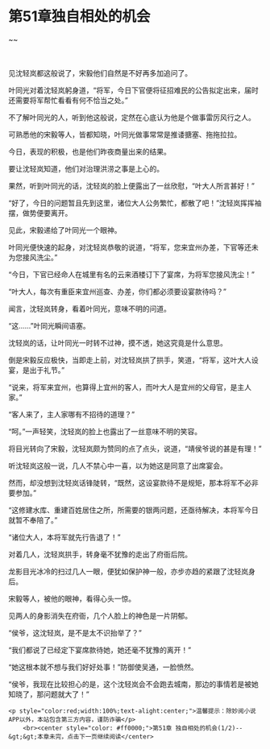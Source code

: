 # 第51章独自相处的机会
~~
    	    <p name="pagetop" href="javascript:void(0);" onclick="return false" style="line-height: 35px;padding: 10px;color: #333;"> </p><p>见沈轻岚都这般说了，宋毅他们自然是不好再多加追问了。</p><p>叶同光对着沈轻岚躬身道，“将军，今日下官便将征招难民的公告拟定出来，届时还需要将军帮忙看看有何不恰当之处。”</p><p>不了解叶同光的人，听到他这般说，定然在心底认为他是个做事雷厉风行之人。</p><p>可熟悉他的宋毅等人，皆都知晓，叶同光做事常常是推诿搪塞、拖拖拉拉。</p><p>今日，表现的积极，也是他们昨夜商量出来的结果。</p><p>要让沈轻岚知道，他们对治理洪涝之事是上心的。</p><p>果然，听到叶同光的话，沈轻岚的脸上便露出了一丝欣慰，“叶大人所言甚好！”</p><p>“好了，今日的问题暂且先到这里，诸位大人公务繁忙，都散了吧！”沈轻岚挥挥袖摆，做势便要离开。</p><p>见此，宋毅递给了叶同光一个眼神。</p><p>叶同光便快速的起身，对沈轻岚恭敬的说道，“将军，您来宜州办差，下官等还未为您接风洗尘。”</p><p>“今日，下官已经命人在城里有名的云来酒楼订下了宴席，为将军您接风洗尘！”</p><p>“叶大人，每次有重臣来宜州巡查、办差，你们都必须要设宴款待吗？”</p><p>闻言，沈轻岚转身，看着叶同光，意味不明的问道。</p><p>“这……”叶同光瞬间语塞。</p><p>沈轻岚的话，让叶同光一时转不过神，摸不透，她这究竟是什么意思。</p><p>倒是宋毅反应极快，当即走上前，对沈轻岚拱了拱手，笑道，“将军，这叶大人设宴，是出于礼节。”</p><p>“说来，将军来宜州，也算得上宜州的客人，而叶大人是宜州的父母官，是主人家。”</p><p>“客人来了，主人家哪有不招待的道理？”</p><p>“呵。”一声轻笑，沈轻岚的脸上也露出了一丝意味不明的笑容。</p><p>将目光转向了宋毅，沈轻岚颇为赞同的点了点头，说道，“靖侯爷说的甚是有理！”</p><p>听沈轻岚这般一说，几人不禁心中一喜，以为她这是同意了出席宴会。</p><p>然而，却没想到沈轻岚话锋陡转，“既然，这设宴款待不是规矩，那本将军不必非要参加。”</p><p>“这修建水库、重建百姓居住之所，所需要的银两问题，还亟待解决，本将军今日就暂不奉陪了。”</p><p>“诸位大人，本将军就先行告退了！”</p><p>对着几人，沈轻岚拱手，转身毫不犹豫的走出了府衙后院。</p><p>龙影目光冰冷的扫过几人一眼，便犹如保护神一般，亦步亦趋的紧跟了沈轻岚身后。</p><p>宋毅等人，被他的眼神，看得心头一惊。</p><p>见两人的身影消失在府衙，几个人脸上的神色是一片阴郁。</p><p>“侯爷，这沈轻岚，是不是太不识抬举了？”</p><p>“我们都说了已经定下宴席款待她，她还毫不犹豫的离开！”</p><p>“她这根本就不想与我们好好处事！”防御使吴通，一脸愤然。</p><p>“侯爷，我现在比较担心的是，这个沈轻岚会不会跑去城南，那边的事情若是被她知晓了，那问题就大了！”</p>
    	
   	<p style="color:red;width:100%;text-alight:center;">温馨提示：除妙阅小说APP以外，本站包含第三方内容，谨防诈骗</p>
    	<br><center style="color: #ff0000;">第51章 独自相处的机会(1/2)--&gt;&gt;本章未完，点击下一页继续阅读</center>
    	